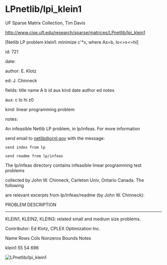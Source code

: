 # LPnetlib/lpi_klein1

 UF Sparse Matrix Collection, Tim Davis

 http://www.cise.ufl.edu/research/sparse/matrices/LPnetlib/lpi_klein1

 [Netlib LP problem klein1: minimize c'*x, where Ax=b, lo<=x<=hi]

 id: 721

 date: 

 author: E. Klotz

 ed: J. Chinneck

 fields: title name A b id aux kind date author ed notes

 aux: c lo hi z0

 kind: linear programming problem

 notes:

 An infeasible Netlib LP problem, in lp/infeas.  For more information        

 send email to netlib@ornl.gov with the message:                             

                                                                             

 	send index from lp                                                         

 	send readme from lp/infeas                                                 

                                                                             

 The lp/infeas directory contains infeasible linear programming test problems

 collected by John W. Chinneck, Carleton Univ, Ontario Canada.  The following

 are relevant excerpts from lp/infeas/readme (by John W. Chinneck):          

                                                                             

 PROBLEM DESCRIPTION                                                         

 -------------------                                                         

                                                                             

 KLEIN1, KLEIN2, KLEIN3:  related small and medium size problems.            

 Contributor:  Ed Klotz, CPLEX Optimization Inc.                             

                                                                             

 Name       Rows   Cols   Nonzeros Bounds      Notes                         

 klein1       55     54      696                                             

                                                                             

![LPnetlib/lpi_klein1](http://www2.research.att.com/~yifanhu/GALLERY/GRAPHS/GIF_SMALL/LPnetlib@lpi_klein1.gif)